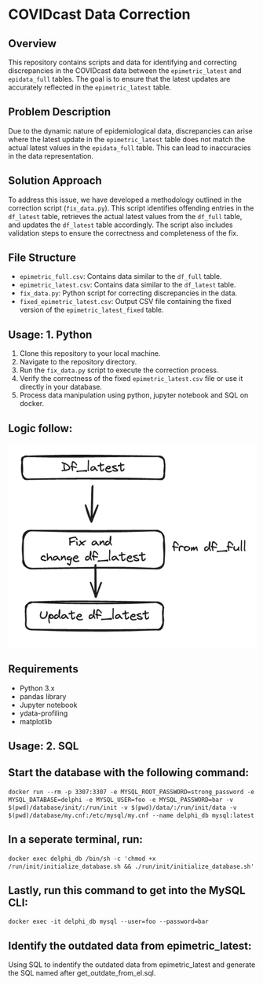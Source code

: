 # COVIDcast Data Correction

## Overview
This repository contains scripts and data for identifying and correcting discrepancies in the COVIDcast data between the `epimetric_latest` and `epidata_full` tables. The goal is to ensure that the latest updates are accurately reflected in the `epimetric_latest` table.

## Problem Description
Due to the dynamic nature of epidemiological data, discrepancies can arise where the latest update in the `epimetric_latest` table does not match the actual latest values in the `epidata_full` table. This can lead to inaccuracies in the data representation.

## Solution Approach
To address this issue, we have developed a methodology outlined in the correction script (`fix_data.py`). This script identifies offending entries in the `df_latest` table, retrieves the actual latest values from the `df_full` table, and updates the `df_latest` table accordingly. The script also includes validation steps to ensure the correctness and completeness of the fix.

## File Structure
- `epimetric_full.csv`: Contains data similar to the `df_full` table.
- `epimetric_latest.csv`: Contains data similar to the `df_latest` table.
- `fix_data.py`: Python script for correcting discrepancies in the data.
- `fixed_epimetric_latest.csv`: Output CSV file containing the fixed version of the `epimetric_latest_fixed` table.

## Usage: 1. Python 
1. Clone this repository to your local machine.
2. Navigate to the repository directory.
3. Run the `fix_data.py` script to execute the correction process.
4. Verify the correctness of the fixed `epimetric_latest.csv` file or use it directly in your database.
5. Process data manipulation using python, jupyter notebook and SQL on docker.

## Logic follow: 
![Screenshot](https://github.com/chihlinc/data_fix/blob/main/Screenshot%202024-04-08%20at%205.26.37%20PM.png)
## Requirements
- Python 3.x
- pandas library
- Jupyter notebook 
- ydata-profiling
- matplotlib 



## Usage: 2. SQL 
## Start the database with the following command:
    docker run --rm -p 3307:3307 -e MYSQL_ROOT_PASSWORD=strong_password -e MYSQL_DATABASE=delphi -e MYSQL_USER=foo -e MYSQL_PASSWORD=bar -v $(pwd)/database/init/:/run/init -v $(pwd)/data/:/run/init/data -v $(pwd)/database/my.cnf:/etc/mysql/my.cnf --name delphi_db mysql:latest
## In a seperate terminal, run:
    docker exec delphi_db /bin/sh -c 'chmod +x /run/init/initialize_database.sh && ./run/init/initialize_database.sh'

## Lastly, run this command to get into the MySQL CLI:
    docker exec -it delphi_db mysql --user=foo --password=bar

## Identify the outdated data from epimetric_latest:
Using SQL to indentify the outdated data from epimetric_latest and generate the SQL named after get_outdate_from_el.sql. 



